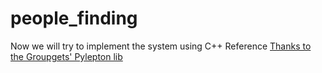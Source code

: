 # people_finding
Now we will try to implement the system using C++
Reference
[Thanks to the Groupgets' Pylepton lib](https://github.com/groupgets/pylepton)
